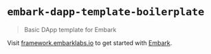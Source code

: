 # `embark-dapp-template-boilerplate`

> Basic DApp template for Embark

Visit [framework.embarklabs.io](https://framework.embarklabs.io/) to get started with
[Embark](https://github.com/embarklabs/embark).
